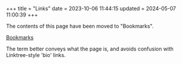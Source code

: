 +++
title = "Links"
date = 2023-10-06 11:44:15
updated = 2024-05-07 11:00:39
+++

The contents of this page have been moved to "Bookmarks".

[Bookmarks](@/bookmarks.md)

The term better conveys what the page is,
and avoids confusion with Linktree-style 'bio' links.

